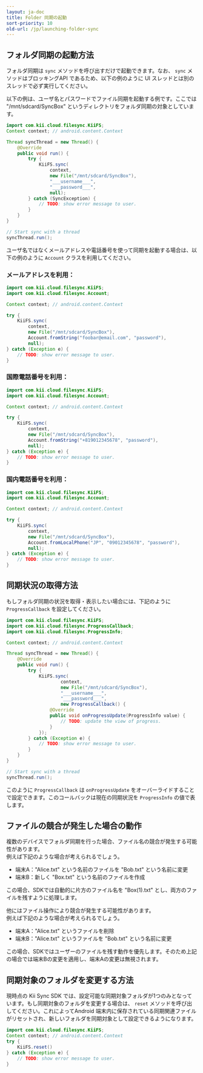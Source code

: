 ```yaml
---
layout: ja-doc
title: Folder 同期の起動
sort-priority: 10
old-url: /jp/launching-folder-sync
---
```

## フォルダ同期の起動方法

フォルダ同期は `sync` メソッドを呼び出すだけで起動できます。なお、 `sync` メソッドはブロッキングAPI であるため、以下の例のように UI スレッドとは別のスレッドで必ず実行してください。

以下の例は、ユーザ名とパスワードでファイル同期を起動する例です。ここでは "/mnt/sdcard/SyncBox" というディレクトリをフォルダ同期の対象としています。

```java
import com.kii.cloud.filesync.KiiFS;
Context context; // android.content.Context

Thread syncThread = new Thread() {
    @Override
    public void run() {
        try {
            KiiFS.sync(
                context,
                new File("/mnt/sdcard/SyncBox"),
                "___username___",
                "___password___",
                null);
        } catch (SyncException) {
            // TODO: show error message to user.
        }
    }
}

// Start sync with a thread
syncThread.run();
```

ユーザ名ではなくメールアドレスや電話番号を使って同期を起動する場合は、以下の例のように `Account` クラスを利用してください。

### メールアドレスを利用：

```java
import com.kii.cloud.filesync.KiiFS; 
import com.kii.cloud.filesync.Account; 

Context context; // android.content.Context 

try { 
    KiiFS.sync( 
        context, 
        new File("/mnt/sdcard/SyncBox"), 
        Account.fromString("foobar@email.com", "password"), 
        null); 
} catch (Exception e) { 
    // TODO: show error message to user. 
}
```

### 国際電話番号を利用：

```java
import com.kii.cloud.filesync.KiiFS; 
import com.kii.cloud.filesync.Account; 

Context context; // android.content.Context 

try { 
    KiiFS.sync( 
        context, 
        new File("/mnt/sdcard/SyncBox"), 
        Account.fromString("+819012345678", "password"),
        null); 
} catch (Exception e) { 
    // TODO: show error message to user. 
}
```

### 国内電話番号を利用：

```java
import com.kii.cloud.filesync.KiiFS; 
import com.kii.cloud.filesync.Account; 

Context context; // android.content.Context 

try { 
    KiiFS.sync( 
        context, 
        new File("/mnt/sdcard/SyncBox"), 
        Account.fromLocalPhone("JP", "09012345678", "password"),
        null); 
} catch (Exception e) { 
    // TODO: show error message to user.
}
```

## 同期状況の取得方法

もしフォルダ同期の状況を取得・表示したい場合には、下記のように `ProgressCallback` を設定してください。

```java
import com.kii.cloud.filesync.KiiFS;
import com.kii.cloud.filesync.ProgressCallback;
import com.kii.cloud.filesync.ProgressInfo;

Context context; // android.content.Context

Thread syncThread = new Thread() {
    @Override
    public void run() {
        try {
            KiiFS.sync(
                    context,
                    new File("/mnt/sdcard/SyncBox"),
                    "___username___",
                    "___password___",
                    new ProgressCallback() {
                @Override
                public void onProgressUpdate(ProgressInfo value) {
                    // TODO: update the view of progress.
                }
            });
        } catch (Exception e) {
            // TODO: show error message to user.
        }
    }
}

// Start sync with a thread
syncThread.run();
```

このように `ProgressCallback` は `onProgressUpdate` をオーバーライドすることで設定できます。このコールバックは現在の同期状況を `ProgressInfo` の値で表します。

## ファイルの競合が発生した場合の動作

複数のデバイスでフォルダ同期を行った場合、ファイル名の競合が発生する可能性があります。  
例えば下記のような場合が考えられるでしょう。

 * 端末A："Alice.txt" という名前のファイルを "Bob.txt" という名前に変更
 * 端末B：新しく "Box.txt" という名前のファイルを作成

この場合、SDKでは自動的に片方のファイル名を "Box(1).txt" とし、両方のファイルを残すように処理します。

他にはファイル操作により競合が発生する可能性があります。  
例えば下記のような場合が考えられるでしょう。

 * 端末A："Alice.txt" というファイルを削除
 * 端末B："Alice.txt" というファイルを "Bob.txt" という名前に変更

この場合、SDKではユーザーのファイルを残す動作を優先します。そのため上記の場合では端末Bの変更を適用し、端末Aの変更は無視されます。



## 同期対象のフォルダを変更する方法

現時点の Kii Sync SDK では、設定可能な同期対象フォルダが1つのみとなっています。もし同期対象のフォルダを変更する場合は、 `reset` メソッドを呼び出してください。これによってAndroid 端末内に保存されている同期関連ファイルがリセットされ、新しいフォルダを同期対象として設定できるようになります。

```java
import com.kii.cloud.filesync.KiiFS;
Context context; // android.content.Context
try {
    KiiFS.reset()
} catch (Exception e) {
    // TODO: show error message to user.
} 
```
